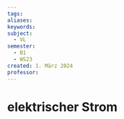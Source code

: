 ```yaml
---
tags: 
aliases: 
keywords: 
subject:
  - VL
semester:
  - B1
  - WS23
created: 1. März 2024
professor:
---
```

 

# elektrischer Strom

